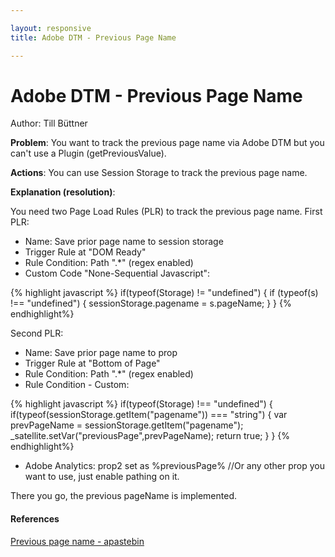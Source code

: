```yaml
---

layout: responsive
title: Adobe DTM - Previous Page Name

---
```

# Adobe DTM - Previous Page Name
Author: Till Büttner

__Problem__: You want to track the previous page name via Adobe DTM but you can't use a Plugin (getPreviousValue).

__Actions__: You can use Session Storage to track the previous page name.

__Explanation (resolution)__:

You need two Page Load Rules (PLR) to track the previous page name. First PLR:

- Name: Save prior page name to session storage
- Trigger Rule at "DOM Ready"
- Rule Condition: Path ".*" (regex enabled)
- Custom Code "None-Sequential Javascript":

{% highlight javascript %}
if(typeof(Storage) != "undefined") {
  if (typeof(s) !== "undefined") {
    sessionStorage.pagename = s.pageName;
  }
}
{% endhighlight%}

Second PLR:

- Name: Save prior page name to prop
- Trigger Rule at "Bottom of Page"
- Rule Condition: Path ".*" (regex enabled)
- Rule Condition - Custom:

{% highlight javascript %}
if(typeof(Storage) !== "undefined") {
  if(typeof(sessionStorage.getItem("pagename")) === "string") {
    var prevPageName = sessionStorage.getItem("pagename");
    _satellite.setVar("previousPage",prevPageName);
    return true;
  }
}
{% endhighlight%}

- Adobe Analytics: prop2 set as %previousPage% //Or any other prop you want to use, just enable pathing on it.

There you go, the previous pageName is implemented.

#### References
[Previous page name - apastebin](http://apastebin.tumblr.com/post/139627646180/adobe-analytics-dtm-previous-pagename)
